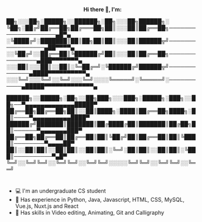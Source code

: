 <p align="center" font-size: 76px>
<strong>Hi there 👋, I'm:</strong>
</p>

██╗░░░██╗░█████╗░░██████╗░██╗░░░██╗██████╗░
╚██╗░██╔╝██╔══██╗██╔═══██╗██║░░░██║██╔══██╗────────────────────▄█▀▄
░╚████╔╝░███████║██║██╗██║██║░░░██║██████╦╝─────────────────▄██▀▀▀▀▄
░░╚██╔╝░░██╔══██║╚██████╔╝██║░░░██║██╔══██╗───────────────▄███▀▀▀▀▀▀▀▄            
░░░██║░░░██║░░██║░╚═██╔═╝░╚██████╔╝██████╦╝─────────────▄████▀▀▀▀▀▀▀▀▀▀▄
░░░╚═╝░░░╚═╝░░╚═╝░░░╚═╝░░░░╚═════╝░╚═════╝░───────────▄█████▀▀▀▀▀▀▀▀▀▀▀▀▀▄ 

██████╗░░█████╗░██╗░░██╗███╗░░░███╗░█████╗░███╗░░██╗──▀▄▄▄▄▄▄▄▄▄▄▄▄▄█████▀
██╔══██╗██╔══██╗██║░░██║████╗░████║██╔══██╗████╗░██║────▀▄▄▄▄▄▄▄▄▄▄████▀
██████╔╝███████║███████║██╔████╔██║███████║██╔██╗██║──────▀▄▄▄▄▄▄▄███▀
██╔══██╗██╔══██║██╔══██║██║╚██╔╝██║██╔══██║██║╚████║────────▀▄▄▄▄██▀
██║░░██║██║░░██║██║░░██║██║░╚═╝░██║██║░░██║██║░╚███║──────────▀▄█▀
╚═╝░░╚═╝╚═╝░░╚═╝╚═╝░░╚═╝╚═╝░░░░░╚═╝╚═╝░░╚═╝╚═╝░░╚══╝ 
# 
 - 💻 I'm an undergraduate CS student 
 - 📜 Has experience in Python, Java, Javascript, HTML, CSS, MySQL, Vue.js, Nuxt.js and React 
 - 🔨 Has skills in Video editing, Animating, Git and Calligraphy 




